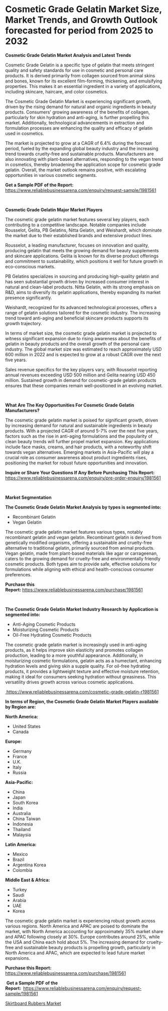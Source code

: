 <p><h1>Cosmetic Grade Gelatin Market Size, Market Trends, and Growth Outlook forecasted for period from 2025 to 2032</h1></p><p><strong>Cosmetic Grade Gelatin Market Analysis and Latest Trends</strong></p>
<p><p>Cosmetic Grade Gelatin is a specific type of gelatin that meets stringent quality and safety standards for use in cosmetic and personal care products. It is derived primarily from collagen sourced from animal skins and bones, known for its excellent film-forming, thickening, and emulsifying properties. This makes it an essential ingredient in a variety of applications, including skincare, haircare, and color cosmetics.</p><p>The Cosmetic Grade Gelatin Market is experiencing significant growth, driven by the rising demand for natural and organic ingredients in beauty products. Consumers' growing awareness of the benefits of collagen, particularly for skin hydration and anti-aging, is further propelling this market. Additionally, technological advancements in extraction and formulation processes are enhancing the quality and efficacy of gelatin used in cosmetics.</p><p>The market is projected to grow at a CAGR of 6.4% during the forecast period, fueled by the expanding global beauty industry and the increasing trend towards cruelty-free and sustainable products. Manufacturers are also innovating with plant-based alternatives, responding to the vegan trend in cosmetics, thereby broadening the application scope for cosmetic grade gelatin. Overall, the market outlook remains positive, with escalating opportunities in various cosmetic segments.</p></p>
<p><strong>Get a Sample PDF of the Report:&nbsp;</strong> <a href="https://www.reliablebusinessarena.com/enquiry/request-sample/1981561?utm_campaign=1841&utm_medium=2&utm_source=Github&utm_content=ia&utm_term=05022025&utm_id=cosmetic-grade-gelatin">https://www.reliablebusinessarena.com/enquiry/request-sample/1981561</a></p>
<p>&nbsp;</p>
<p><strong>Cosmetic Grade Gelatin Major Market Players</strong></p>
<p><p>The cosmetic grade gelatin market features several key players, each contributing to a competitive landscape. Notable companies include Rousselot, Gelita, PB Gelatins, Nitta Gelatin, and Weishardt, which dominate the market due to their established brands and extensive product lines.</p><p>Rousselot, a leading manufacturer, focuses on innovation and quality, producing gelatin that meets the growing demand for beauty supplements and skincare applications. Gelita is known for its diverse product offerings and commitment to sustainability, which positions it well for future growth in eco-conscious markets.</p><p>PB Gelatins specializes in sourcing and producing high-quality gelatin and has seen substantial growth driven by increased consumer interest in natural and clean-label products. Nitta Gelatin, with its strong emphasis on R&D, aims to diversify its gelatin applications, thereby expanding its market presence significantly.</p><p>Weishardt, recognized for its advanced technological processes, offers a range of gelatin solutions tailored for the cosmetic industry. The increasing trend toward anti-aging and beneficial skincare products supports its growth trajectory.</p><p>In terms of market size, the cosmetic grade gelatin market is projected to witness significant expansion due to rising awareness about the benefits of gelatin in beauty products and the overall growth of the personal care industry. The global market size was estimated to reach approximately USD 600 million in 2022 and is expected to grow at a robust CAGR over the next five years.</p><p>Sales revenue specifics for the key players vary, with Rousselot reporting annual revenues exceeding USD 500 million and Gelita nearing USD 450 million. Sustained growth in demand for cosmetic-grade gelatin products ensures that these companies remain well-positioned in an evolving market.</p></p>
<p>&nbsp;</p>
<p><strong>What Are The Key Opportunities For Cosmetic Grade Gelatin Manufacturers?</strong></p>
<p><p>The cosmetic grade gelatin market is poised for significant growth, driven by increasing demand for natural and sustainable ingredients in beauty products. With a projected CAGR of around 5-7% over the next five years, factors such as the rise in anti-aging formulations and the popularity of clean beauty trends will further propel market expansion. Key applications include face masks, creams, and hair products, with a noteworthy shift towards vegan alternatives. Emerging markets in Asia-Pacific will play a crucial role as consumer awareness about product ingredients rises, positioning the market for robust future opportunities and innovation.</p></p>
<p><strong>Inquire or Share Your Questions If Any Before Purchasing This Report:</strong> <a href="https://www.reliablebusinessarena.com/enquiry/pre-order-enquiry/1981561?utm_campaign=1841&utm_medium=2&utm_source=Github&utm_content=ia&utm_term=05022025&utm_id=cosmetic-grade-gelatin">https://www.reliablebusinessarena.com/enquiry/pre-order-enquiry/1981561</a></p>
<p>&nbsp;</p>
<p><strong>Market Segmentation</strong></p>
<p><strong>The Cosmetic Grade Gelatin Market Analysis by types is segmented into:</strong></p>
<p><ul><li>Recombinant Gelatin</li><li>Vegan Gelatin</li></ul></p>
<p><p>The cosmetic grade gelatin market features various types, notably recombinant gelatin and vegan gelatin. Recombinant gelatin is derived from genetically modified organisms, offering a sustainable and cruelty-free alternative to traditional gelatin, primarily sourced from animal products. Vegan gelatin, made from plant-based materials like agar or carrageenan, caters to the growing demand for cruelty-free and environmentally friendly cosmetic products. Both types aim to provide safe, effective solutions for formulations while aligning with ethical and health-conscious consumer preferences.</p></p>
<p><strong>Purchase this Report:&nbsp;</strong><a href="https://www.reliablebusinessarena.com/purchase/1981561?utm_campaign=1841&utm_medium=2&utm_source=Github&utm_content=ia&utm_term=05022025&utm_id=cosmetic-grade-gelatin">https://www.reliablebusinessarena.com/purchase/1981561</a></p>
<p>&nbsp;</p>
<p><strong>The Cosmetic Grade Gelatin Market Industry Research by Application is segmented into:</strong></p>
<p><ul><li>Anti-Aging Cosmetic Products</li><li>Moisturizing Cosmetic Products</li><li>Oil-Free Hydrating Cosmetic Products</li></ul></p>
<p><p>The cosmetic grade gelatin market is increasingly used in anti-aging products, as it helps improve skin elasticity and promotes collagen production, leading to a more youthful appearance. Additionally, in moisturizing cosmetic formulations, gelatin acts as a humectant, enhancing hydration levels and giving skin a supple quality. For oil-free hydrating products, it provides a lightweight texture and effective moisture retention, making it ideal for consumers seeking hydration without greasiness. This versatility drives growth across various cosmetic applications.</p></p>
<p><a href="https://www.reliablebusinessarena.com/cosmetic-grade-gelatin-r1981561?utm_campaign=1841&utm_medium=2&utm_source=Github&utm_content=ia&utm_term=05022025&utm_id=cosmetic-grade-gelatin">&nbsp;https://www.reliablebusinessarena.com/cosmetic-grade-gelatin-r1981561</a></p>
<p><strong>In terms of Region, the Cosmetic Grade Gelatin Market Players available by Region are:</strong></p>
<p>
    <p> <strong> North America: </strong>
        <ul>
            <li>United States</li>
            <li>Canada</li>
        </ul>
        </p> 
    <p> <strong> Europe: </strong>
        <ul>
            <li>Germany</li>
            <li>France</li>
            <li>U.K.</li>
            <li>Italy</li>
            <li>Russia</li>
        </ul>
        </p> 
    <p> <strong> Asia-Pacific: </strong>
        <ul>
            <li>China</li>
            <li>Japan</li>
            <li>South Korea</li>
            <li>India</li>
            <li>Australia</li>
            <li>China Taiwan</li>
            <li>Indonesia</li>
            <li>Thailand</li>
            <li>Malaysia</li>
        </ul>
        </p> 
    <p> <strong> Latin America: </strong>
        <ul>
            <li>Mexico</li>
            <li>Brazil</li>
            <li>Argentina Korea</li>
            <li>Colombia</li>
        </ul>
        </p> 
    <p> <strong> Middle East & Africa: </strong>
        <ul>
            <li>Turkey</li>
            <li>Saudi</li>
            <li>Arabia</li>
            <li>UAE</li>
            <li>Korea</li>
        </ul>
    </p>
    </p>
<p><p>The cosmetic grade gelatin market is experiencing robust growth across various regions. North America and APAC are poised to dominate the market, with North America accounting for approximately 35% market share and APAC following closely at 30%. Europe contributes around 25%, while the USA and China each hold about 5%. The increasing demand for cruelty-free and sustainable beauty products is propelling growth, particularly in North America and APAC, which are expected to lead future market expansions.</p></p>
<p><strong>Purchase this Report: </strong><a href="https://www.reliablebusinessarena.com/purchase/1981561?utm_campaign=1841&utm_medium=2&utm_source=Github&utm_content=ia&utm_term=05022025&utm_id=cosmetic-grade-gelatin">https://www.reliablebusinessarena.com/purchase/1981561</a></p>
<p>&nbsp;<strong>Get a Sample PDF of the Report:&nbsp;&nbsp;</strong><a href="https://www.reliablebusinessarena.com/enquiry/request-sample/1981561?utm_campaign=1841&utm_medium=2&utm_source=Github&utm_content=ia&utm_term=05022025&utm_id=cosmetic-grade-gelatin">https://www.reliablebusinessarena.com/enquiry/request-sample/1981561</a></p>
<p><strong></strong></p>
<p><p><a href="https://github.com/julyju69/Market-Research-Report-List-5/blob/main/skirtboard-rubbers-market.md?utm_campaign=1841&utm_medium=2&utm_source=Github&utm_content=ia&utm_term=05022025&utm_id=cosmetic-grade-gelatin">Skirtboard Rubbers Market</a></p></p>